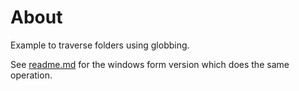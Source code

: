 ﻿# About

Example to traverse folders using globbing.

See [readme.md](../GlobbingProject/readme.md) for the windows form version which does the same operation.
